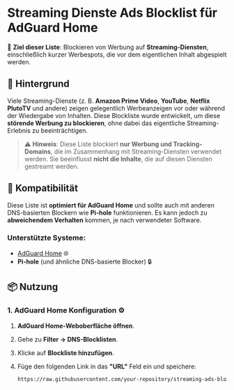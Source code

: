 # Streaming Dienste Ads Blocklist für AdGuard Home

🎯 **Ziel dieser Liste**: Blockieren von Werbung auf **Streaming-Diensten**, einschließlich kurzer Werbespots, die vor dem eigentlichen Inhalt abgespielt werden.

## 📌 Hintergrund

Viele Streaming-Dienste (z. B. **Amazon Prime Video**, **YouTube**, **Netflix** **PlutoTV** und andere) zeigen gelegentlich Werbeanzeigen vor oder während der Wiedergabe von Inhalten. Diese Blockliste wurde entwickelt, um diese **störende Werbung zu blockieren**, ohne dabei das eigentliche Streaming-Erlebnis zu beeinträchtigen.

> ⚠️ **Hinweis**: Diese Liste blockiert **nur Werbung und Tracking-Domains**, die im Zusammenhang mit Streaming-Diensten verwendet werden. Sie beeinflusst **nicht die Inhalte**, die auf diesen Diensten gestreamt werden.

## 🔧 Kompatibilität

Diese Liste ist **optimiert für AdGuard Home** und sollte auch mit anderen DNS-basierten Blockern wie **Pi-hole** funktionieren. Es kann jedoch zu **abweichendem Verhalten** kommen, je nach verwendeter Software.

### Unterstützte Systeme:

- [AdGuard Home](https://adguard.com/de/adguard-home/overview.html) 🌐
- **Pi-hole** (und ähnliche DNS-basierte Blocker) 🔒

## 📦 Nutzung

### 1. **AdGuard Home Konfiguration** ⚙️

1. **AdGuard Home-Weboberfläche öffnen**.
2. Gehe zu **Filter → DNS-Blocklisten**.
3. Klicke auf **Blockliste hinzufügen**.
4. Füge den folgenden Link in das **"URL"** Feld ein und speichere:

   ```txt
   https://raw.githubusercontent.com/your-repository/streaming-ads-blocklist/master/blocklist.txt
